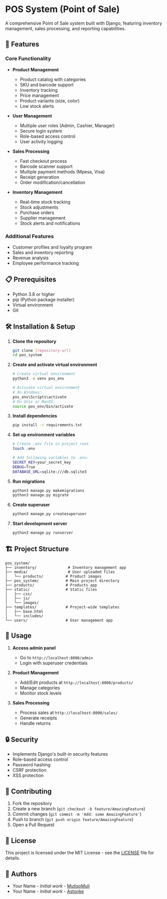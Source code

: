 # POS System (Point of Sale)

A comprehensive Point of Sale system built with Django, featuring inventory management, sales processing, and reporting capabilities.

## 🚀 Features

### Core Functionality
- **Product Management**
  - Product catalog with categories
  - SKU and barcode support
  - Inventory tracking
  - Price management
  - Product variants (size, color)
  - Low stock alerts

- **User Management**
  - Multiple user roles (Admin, Cashier, Manager)
  - Secure login system
  - Role-based access control
  - User activity logging

- **Sales Processing**
  - Fast checkout process
  - Barcode scanner support
  - Multiple payment methods (Mpesa, Visa)
  - Receipt generation
  - Order modification/cancellation

- **Inventory Management**
  - Real-time stock tracking
  - Stock adjustments
  - Purchase orders
  - Supplier management
  - Stock alerts and notifications

### Additional Features
- Customer profiles and loyalty program
- Sales and inventory reporting
- Revenue analysis
- Employee performance tracking

## 📋 Prerequisites

- Python 3.8 or higher
- pip (Python package installer)
- Virtual environment
- Git

## 🛠️ Installation & Setup

1. **Clone the repository**
   ```bash
   git clone [repository-url]
   cd pos_system
   ```

2. **Create and activate virtual environment**
   ```bash
   # Create virtual environment
   python3 -m venv pos_env

   # Activate virtual environment
   # On Windows:
   pos_env\Scripts\activate
   # On Unix or MacOS:
   source pos_env/bin/activate
   ```

3. **Install dependencies**
   ```bash
   pip install -r requirements.txt
   ```

4. **Set up environment variables**
   ```bash
   # Create .env file in project root
   touch .env

   # Add following variables to .env:
   SECRET_KEY=your_secret_key
   DEBUG=True
   DATABASE_URL=sqlite:///db.sqlite3
   ```

5. **Run migrations**
   ```bash
   python3 manage.py makemigrations
   python3 manage.py migrate
   ```

6. **Create superuser**
   ```bash
   python3 manage.py createsuperuser
   ```

7. **Start development server**
   ```bash
   python3 manage.py runserver
   ```

## 🏗️ Project Structure
```
pos_system/
├── inventory/              # Inventory management app
├── media/                  # User uploaded files
│   └── products/          # Product images
├── pos_system/            # Main project directory
├── products/              # Products app
├── static/                # Static files
│   ├── css/
│   ├── js/
│   └── images/
├── templates/             # Project-wide templates
│   ├── base.html
│   └── includes/
└── users/                 # User management app
```

## 🔑 Usage

1. **Access admin panel**
   - Go to `http://localhost:8000/admin`
   - Login with superuser credentials

2. **Product Management**
   - Add/Edit products at `http://localhost:8000/products/`
   - Manage categories
   - Monitor stock levels

3. **Sales Processing**
   - Process sales at `http://localhost:8000/sales/`
   - Generate receipts
   - Handle returns

## 🔒 Security

- Implements Django's built-in security features
- Role-based access control
- Password hashing
- CSRF protection
- XSS protection

## 🤝 Contributing

1. Fork the repository
2. Create a new branch (`git checkout -b feature/AmazingFeature`)
3. Commit changes (`git commit -m 'Add: some AmazingFeature'`)
4. Push to branch (`git push origin feature/AmazingFeature`)
5. Open a Pull Request

## 📝 License

This project is licensed under the MIT License - see the [LICENSE](LICENSE) file for details.

## 👥 Authors

- Your Name - *Initial work* - [MutisoMuli](https://github.com/MutisoMuli)
- Your Name - *Initial work* - [Astonke](https://github.com/Astonke)
